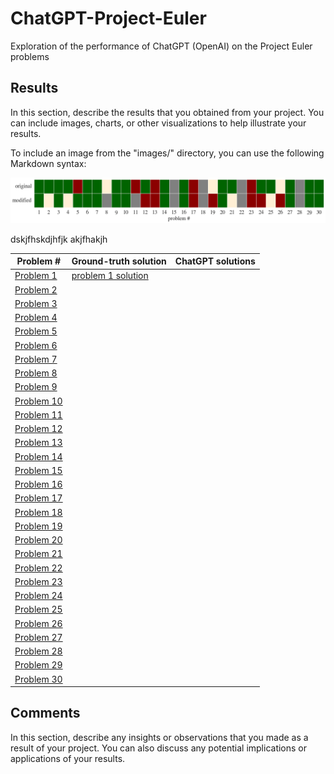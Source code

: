 # ChatGPT-Project-Euler
Exploration of the performance of ChatGPT (OpenAI) on the Project Euler problems


## Results

In this section, describe the results that you obtained from your project. You can include images, charts, or other visualizations to help illustrate your results.

To include an image from the "images/" directory, you can use the following Markdown syntax:

![Image description](images/chatGPT_project_euler_performance.png)

dskjfhskdjhfjk akjfhakjh

| Problem # | Ground-truth solution | ChatGPT solutions |
|-----------|-----------------------|-------------------|
| [Problem 1](https://projecteuler.net/problem=1) | [problem 1 solution](https://github.com/mccaffary/ChatGPT-Project-Euler/blob/main/src/ground_truth/problem_1_ground_truth.py) |                   |
| [Problem 2](https://projecteuler.net/problem=2) |                       |                   |
| [Problem 3](https://projecteuler.net/problem=3) |                       |                   |
| [Problem 4](https://projecteuler.net/problem=4) |                       |                   |
| [Problem 5](https://projecteuler.net/problem=5) |                       |                   |
| [Problem 6](https://projecteuler.net/problem=6) |                       |                   |
| [Problem 7](https://projecteuler.net/problem=7) |                       |                   |
| [Problem 8](https://projecteuler.net/problem=8) |                       |                   |
| [Problem 9](https://projecteuler.net/problem=9) |                       |                   |
| [Problem 10](https://projecteuler.net/problem=10) |                       |                   |
| [Problem 11](https://projecteuler.net/problem=11) |                       |                   |
| [Problem 12](https://projecteuler.net/problem=12) |                       |                   |
| [Problem 13](https://projecteuler.net/problem=13) |                       |                   |
| [Problem 14](https://projecteuler.net/problem=14) |                       |                   |
| [Problem 15](https://projecteuler.net/problem=15) |                       |                   |
| [Problem 16](https://projecteuler.net/problem=16) |                       |                   |
| [Problem 17](https://projecteuler.net/problem=17) |                       |                   |
| [Problem 18](https://projecteuler.net/problem=18) |                       |                   |
| [Problem 19](https://projecteuler.net/problem=19) |                       |                   |
| [Problem 20](https://projecteuler.net/problem=20) |                       |                   |
| [Problem 21](https://projecteuler.net/problem=21) |                       |                   |
| [Problem 22](https://projecteuler.net/problem=22) |                       |                   |
| [Problem 23](https://projecteuler.net/problem=23) |                       |                   |
| [Problem 24](https://projecteuler.net/problem=24) |                       |                   |
| [Problem 25](https://projecteuler.net/problem=25) |                       |                   |
| [Problem 26](https://projecteuler.net/problem=26) |                       |                   |
| [Problem 27](https://projecteuler.net/problem=27) |                       |                   |
| [Problem 28](https://projecteuler.net/problem=28) |                       |                   |
| [Problem 29](https://projecteuler.net/problem=29) |                       |                   |
| [Problem 30](https://projecteuler.net/problem=30) |                       |                   |


## Comments

In this section, describe any insights or observations that you made as a result of your project. You can also discuss any potential implications or applications of your results.

